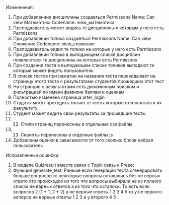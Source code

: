 Измненения:

1. При добавленнии дисциплины создаеться Permissons Name: Can view Математика Codename: view_математика 
2. Преподавватель может видись те дисциплины к которым у него есть Permissons
3. При добавлении топика создаеться Permissons Name: Can view Сложение Codename: view_сложение
4. Преподавватель видит те топики на которые у него есть Permissons
5. При добавлении топика в выподающем списке дисциплин появляються те дисциплины на которые есть Permissons
6. При создании теста в выподающем списке топиков выподают те которые может видеть пользователь
7. В списке тестов при нажатии на название теста перекидывает на страницу этого теста с результатами студентов прошедших этот тест
8. На странцие с результатами есть динамичным поиском и фильтрацией по имени фамилии баллам и оценкам  
9. Полностью изменена страница arter_login
10. Студнты могут проходить только те тесты которые отсносяться к их факультету 
11. Студент может видить свои результаты за прошедшие тесты
12. 12. Стили страниц перенесены в отдельные css файлы
13. 13. Скрипты перенесены в отделные файлы js 
14. Добавлены оценки в зависимости от того сколько бллов набрал пользователь 

Исправленные оошибки:
1. В моделе Quizresult вместе связи с Topik связь к Preset
2. Функция generate_test. Раньше  если генерации теста сгенерировать больше вопросов то некоторые вопросы оставались без не верных ответо это происходло из того что вопросы выбирали не из полного списка не верных ответов а из того что осталось. То есть если вопросов 2 (1 + 1, 2 + 2) а не верные ответы 1 2 3 4 5 то у не первого вопорса не верные ответы 1 2 3 а у второго 4 5  
